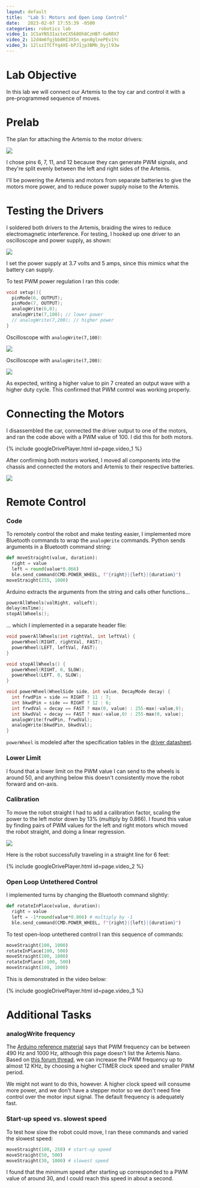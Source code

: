 ```yaml
---
layout: default
title:  "Lab 5: Motors and Open Loop Control"
date:   2023-02-07 17:55:39 -0500
categories: robotics lab
video_1: 1CSaYN53IaiteCX568Oh8CzHBT-GoRRX7
video_2: 12d4m6fgjbb8HI3X5n_epn8glnePEv1Yc
video_3: 12lszITCfYq4XE-bPJ1jp3BMb_Dyjl93w
---
```

# Lab Objective

In this lab we will connect our Artemis to the toy car and control it with a 
pre-programmed sequence of moves. 

# Prelab

The plan for attaching the Artemis to the motor drivers:

<img src="/img/Lab5/lab5_plan.png">

I chose pins 6, 7, 11, and 12 because they can generate PWM signals, and they're
split evenly between the left and right sides of the Artemis.

I'll be powering the Artemis and motors from separate batteries to give the 
motors more power, and to reduce power supply noise to the Artemis.

# Testing the Drivers

I soldered both drivers to the Artemis, braiding the wires to reduce 
electromagnetic interference. For testing, I hooked up one driver to an 
oscilloscope and power supply, as shown:

<img src="/img/Lab5/wiring_edit_2.jpg">

I set the power supply at 3.7 volts and 5 amps, since this mimics what the 
battery can supply.

To test PWM power regulation I ran this code:
```c
void setup(){
  pinMode(6, OUTPUT);
  pinMode(7, OUTPUT);
  analogWrite(6,0);
  analogWrite(7,100); // lower power
  // analogWrite(7,200); // higher power
}
```

Oscilloscope with `analogWrite(7,100)`:

<img src="/img/Lab5/osc_100_crop.jpg">

Oscilloscope with `analogWrite(7,200)`:

<img src="/img/Lab5/osc_200_crop.jpg">

As expected, writing a higher value to pin 7 created an output wave with a 
higher duty cycle. This confirmed that PWM control was working properly.

# Connecting the Motors

I disassembled the car, connected the driver output to one of the motors, and
ran the code above with a PWM value of 100. I did this for both motors.

{% include googleDrivePlayer.html id=page.video_1 %}

After confirming both motors worked, I moved all components into the chassis and
connected the motors and Artemis to their respective batteries.

<img src="/img/Lab5/chassis_labeled.jpg">

# Remote Control

### Code
To remotely control the robot and make testing easier, I implemented more 
Bluetooth commands to wrap the ```analogWrite``` commands.
Python sends arguments in a Bluetooth command string:
```python
def moveStraight(value, duration):
  right = value
  left = round(value*0.866)
  ble.send_command(CMD.POWER_WHEEL, f"{right}|{left}|{duration}")
moveStraight(255, 1000)
```

Arduino extracts the arguments from the string and calls other functions...
```c
powerAllWheels(valRight, valLeft);
delay(msTime);
stopAllWheels();
```
... which I implemented in a separate header file:
```c
void powerAllWheels(int rightVal, int leftVal) {
  powerWheel(RIGHT, rightVal, FAST);
  powerWheel(LEFT, leftVal, FAST);
}

void stopAllWheels() {
  powerWheel(RIGHT, 0, SLOW);
  powerWheel(LEFT, 0, SLOW);
}

void powerWheel(WheelSide side, int value, DecayMode decay) {
  int frwdPin = side == RIGHT ? 11 : 7;
  int bkwdPin = side == RIGHT ? 12 : 6;
  int frwdVal = decay == FAST ? max(0, value) : 255-max(-value,0);
  int bkwdVal = decay == FAST ? max(-value,0) : 255-max(0, value);
  analogWrite(frwdPin, frwdVal);
  analogWrite(bkwdPin, bkwdVal);
}
```

```powerWheel``` is modeled after the specification tables in the 
[driver datasheet][drv_docs].

[drv_docs]:https://www.ti.com/lit/ds/symlink/drv8833.pdf#%5B%7B%22num%22%3A143%2C%22gen%22%3A0%7D%2C%7B%22name%22%3A%22XYZ%22%7D%2C0%2C423.5%2C0%5D

### Lower Limit
I found that a lower limit on the PWM value I can send to the wheels is around
50, and anything below this doesn't consistently move the robot forward and
on-axis.

### Calibration
To move the robot straight I had to add a calibration factor, scaling the
power to the left motor down by 13% (multiply by 0.866). I found this value by 
finding pairs of PWM values for the left and right motors which moved the robot 
straight, and doing a linear regression.

<img src="/img/Lab5/regression.png">

Here is the robot successfully traveling in a straight line for 6 feet:

{% include googleDrivePlayer.html id=page.video_2 %}

### Open Loop Untethered Control

I implemented turns by changing the Bluetooth command slightly:
```python
def rotateInPlace(value, duration):
  right = value
  left = -1*round(value*0.866) # multiply by -1
  ble.send_command(CMD.POWER_WHEEL, f"{right}|{left}|{duration}")
```
To test open-loop untethered control I ran this sequence of commands:
```python
moveStraight(100, 1000)
rotateInPlace(100, 500)
moveStraight(100, 1000)
rotateInPlace(-100, 500)
moveStraight(100, 1000)
```
This is demonstrated in the video below:

{% include googleDrivePlayer.html id=page.video_3 %}

# Additional Tasks

### analogWrite frequency

The [Arduino reference material][arduino] says that PWM frequency can be between
490 Hz and 1000 Hz, although this page doesn't list the Artemis Nano. Based on 
[this forum thread][forum], we can increase the PWM frequency up to almost
12 KHz, by choosing a higher CTIMER clock speed and smaller PWM period.

[arduino]:https://www.arduino.cc/reference/en/language/functions/analog-io/analogwrite/
[forum]:https://forum.sparkfun.com/viewtopic.php?t=55664

We might not want to do this, however. A higher clock speed will consume more
power, and we don't have a stepper motor so we don't need fine control over the
motor input signal. The default frequency is adequately fast.

### Start-up speed vs. slowest speed

To test how slow the robot could move, I ran these commands and varied the 
slowest speed:
```python
moveStraight(100, 250) # start-up speed
moveStraight(50, 500)
moveStraight(30, 1000) # slowest speed
```

I found that the minimum speed after starting up corresponded to a PWM value
of around 30, and I could reach this speed in about a second.
